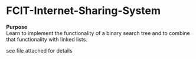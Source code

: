 # FCIT-Internet-Sharing-System

<b>Purpose</b><br>
Learn to implement the functionality of a binary search tree and to combine that functionality with linked lists.

see file attached for details
